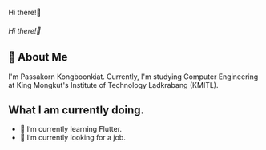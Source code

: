 <span >Hi there!👋</span>
###### Hi there!👋
## 💬 About Me
I'm Passakorn Kongboonkiat. Currently, I'm studying Computer Engineering at King Mongkut's Institute of Technology Ladkrabang (KMITL).

## What I am currently doing.
- 🌱 I’m currently learning Flutter.
- 🔭 I’m currently looking for a job.
<!--
**Pskmax/Pskmax** is a ✨ _special_ ✨ repository because its `README.md` (this file) appears on your GitHub profile.

Here are some ideas to get you started:

- 🔭 I’m currently working on ...
- 🌱 I’m currently learning ...
- 👯 I’m looking to collaborate on ...
- 🤔 I’m looking for help with ...
- 💬 Ask me about ...
- 📫 How to reach me: ...
- 😄 Pronouns: ...
- ⚡ Fun fact: ...
-->
